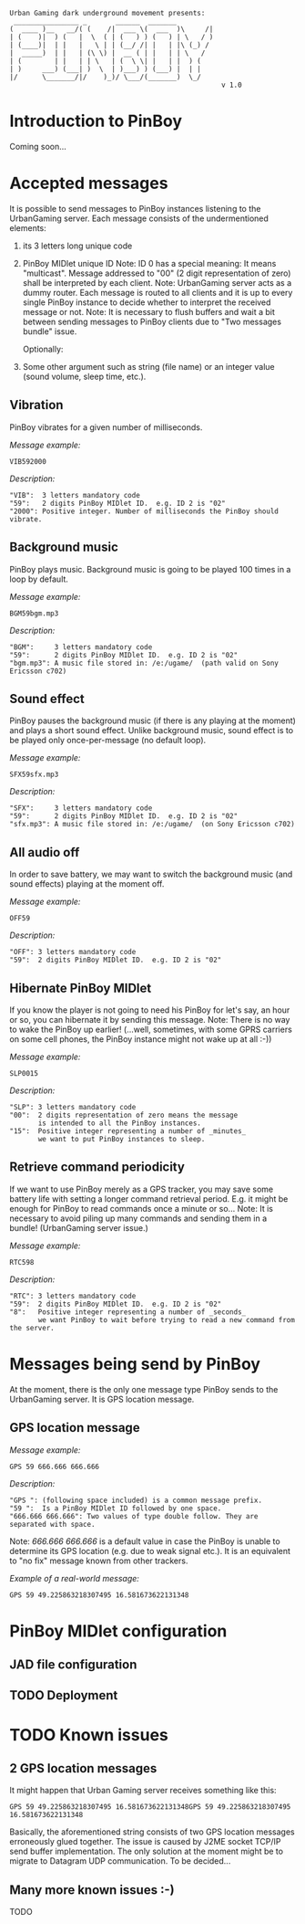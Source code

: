     Urban Gaming dark underground movement presents:
     ________________ _       ______  _______         
    (  ____ )__   __/( (    /|  ___ \(  ___  )\     /|
    | (    )|  ) (   |  \  ( | (   ) ) (   ) | \   / )
    | (____)|  | |   |   \ | | (__/ /| |   | |\ (_) / 
    |  _____)  | |   | (\ \) |  __ ( | |   | | \   /  
    | (        | |   | | \   | (  \ \| |   | |  ) (   
    | )     ___) (___| )  \  | )___) ) (___) |  | |   
    |/      \_______/|/    )_)/ \___/(_______)  \_/   
                                                        v 1.0

Introduction to PinBoy
======================
Coming soon...

Accepted messages
=================
It is possible to send messages to PinBoy instances listening to the UrbanGaming server. Each message consists of the undermentioned elements:

 1. its 3 letters long unique code
 2. PinBoy MIDlet unique ID
    Note: ID 0 has a special meaning: It means "multicast". Message addressed to "00" (2 digit representation of zero) shall be interpreted by each client.
    Note: UrbanGaming server acts as a dummy router. Each message is routed to all clients and it is up to every single PinBoy instance to decide whether to interpret the received message or not.
    Note: It is necessary to flush buffers and wait a bit between sending messages to PinBoy clients due to "Two messages bundle" issue.
   
    Optionally:
 3. Some other argument such as string (file name) or an integer value (sound volume, sleep time, etc.).

Vibration
---------
PinBoy vibrates for a given number of milliseconds.

*Message example:*

    VIB592000
*Description:*

    "VIB":  3 letters mandatory code
    "59":   2 digits PinBoy MIDlet ID.  e.g. ID 2 is "02"
    "2000": Positive integer. Number of milliseconds the PinBoy should vibrate.

Background music
----------------
PinBoy plays music. Background music is going to be played 100 times in a loop by default.

*Message example:*

    BGM59bgm.mp3
*Description:*

    "BGM":     3 letters mandatory code
    "59":      2 digits PinBoy MIDlet ID.  e.g. ID 2 is "02"
    "bgm.mp3": A music file stored in: /e:/ugame/  (path valid on Sony Ericsson c702)

Sound effect
------------
PinBoy pauses the background music (if there is any playing at the moment) and plays a short sound effect. Unlike background music, sound effect is to be played only once-per-message (no default loop).

*Message example:*

    SFX59sfx.mp3
*Description:*

    "SFX":     3 letters mandatory code
    "59":      2 digits PinBoy MIDlet ID.  e.g. ID 2 is "02"
    "sfx.mp3": A music file stored in: /e:/ugame/  (on Sony Ericsson c702)

All audio off
-------------
In order to save battery, we may want to switch the background music (and sound effects) playing at the moment off.

*Message example:*

    OFF59
*Description:*

    "OFF": 3 letters mandatory code
    "59":  2 digits PinBoy MIDlet ID.  e.g. ID 2 is "02"

Hibernate PinBoy MIDlet
-----------------------
If you know the player is not going to need his PinBoy for let's say, an hour or so, you can hibernate it by sending this message. Note: There is no way to wake the PinBoy up earlier! (...well, sometimes, with some GPRS carriers on some cell phones, the PinBoy instance might not wake up at all :-))

*Message example:*

    SLP0015
*Description:*

    "SLP": 3 letters mandatory code
    "00":  2 digits representation of zero means the message
           is intended to all the PinBoy instances.
    "15":  Positive integer representing a number of _minutes_
           we want to put PinBoy instances to sleep.

Retrieve command periodicity
----------------------------
If we want to use PinBoy merely as a GPS tracker, you may save some battery life with setting a longer command retrieval period. E.g. it might be enough for PinBoy to read commands once a minute or so...
Note: It is necessary to avoid piling up many commands and sending them in a bundle! (UrbanGaming server issue.)

*Message example:*

    RTC598
*Description:*

    "RTC": 3 letters mandatory code
    "59":  2 digits PinBoy MIDlet ID.  e.g. ID 2 is "02"
    "8":   Positive integer representing a number of _seconds_
           we want PinBoy to wait before trying to read a new command from the server.

Messages being send by PinBoy
==============================
At the moment, there is the only one message type PinBoy sends to the UrbanGaming server. It is GPS location message.

GPS location message
--------------------

*Message example:*

    GPS 59 666.666 666.666
*Description:*

    "GPS ": (following space included) is a common message prefix.
    "59 ":  Is a PinBoy MIDlet ID followed by one space.
    "666.666 666.666": Two values of type double follow. They are separated with space.
    
Note: _666.666 666.666_ is a default value in case the PinBoy is unable to determine its GPS location (e.g. due to weak signal etc.). It is an equivalent to "no fix" message known from other trackers.

*Example of a real-world message:*

    GPS 59 49.225863218307495 16.581673622131348

PinBoy MIDlet configuration
============================
JAD file configuration
----------------------
TODO
Deployment
----------
TODO
Known issues
============
2 GPS location messages
-----------------------
It might happen that Urban Gaming server receives something like this:

    GPS 59 49.225863218307495 16.581673622131348GPS 59 49.225863218307495 16.581673622131348
Basically, the aforementioned string consists of two GPS location messages erroneously glued together. The issue is caused by J2ME socket TCP/IP send buffer implementation. The only solution at the moment might be to migrate to Datagram UDP communication. To be decided...

Many more known issues :-)
--------------------------
TODO
